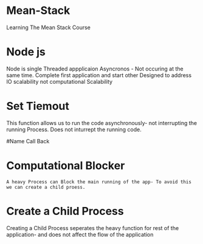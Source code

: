 # Mean-Stack
Learning The Mean Stack Course

# Node js
 Node is single Threaded appplicaion
 Asyncronos - Not occuring at the same time. Complete first application and start other
 Designed to address IO scalability not computational Scalability

# Set Tiemout
  This function allows us to run the code asynchronously- not interrupting the running Process.
  Does not inturrept the running code.

#Name Call Back


# Computational Blocker
    A heavy Process can Block the main running of the app- To avoid this we can create a child proess.

# Create a Child Process    
  Creating a Child Process seperates the heavy function for rest of the application- and does not affect the flow of the application  
